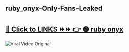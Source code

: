 
 ## ruby_onyx-Only-Fans-Leaked

# <h2><a href="https://clipsfans.com/ruby_onyx&ref=git">🔗 Click to LINKS ⏩⏩ 👉 🟢 ruby onyx </a></h2>

<a href="https://clipsfans.com/ruby_onyx&ref=git" rel="nofollow" data-target="animated-image.originalLink"><img src="https://i.ibb.co.com/xMMVF88/686577567.gif" alt="Viral Video Original" style="max-width: 100%; display: inline-block;" data-target="animated-image.originalImage"></a>
